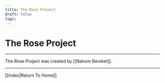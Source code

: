 ```yaml
---
title: The Rose Project
draft: false
tags:
---
```

# The Rose Project
---
The Rose Project was created by [[Nahom Bereket]].



---
[[index|Return To Home]]
